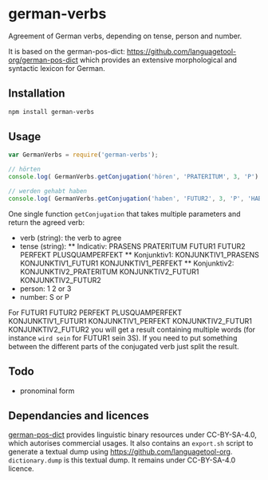 # german-verbs

Agreement of German verbs, depending on tense, person and number.

It is based on the german-pos-dict: https://github.com/languagetool-org/german-pos-dict which provides an extensive morphological and syntactic lexicon for German.


## Installation 
```sh
npm install german-verbs
```

## Usage

```javascript
var GermanVerbs = require('german-verbs');

// hörten
console.log( GermanVerbs.getConjugation('hören', 'PRATERITUM', 3, 'P') );

// werden gehabt haben
console.log( GermanVerbs.getConjugation('haben', 'FUTUR2', 3, 'P', 'HABEN') );
```

One single function `getConjugation` that takes multiple parameters and return the agreed verb:

* verb (string): the verb to agree
* tense (string): 
** Indicativ: PRASENS PRATERITUM FUTUR1 FUTUR2 PERFEKT PLUSQUAMPERFEKT
** Konjunktiv1: KONJUNKTIV1_PRASENS KONJUNKTIV1_FUTUR1 KONJUNKTIV1_PERFEKT 
** Konjunktiv2: KONJUNKTIV2_PRATERITUM KONJUNKTIV2_FUTUR1 KONJUNKTIV2_FUTUR2
* person: 1 2 or 3
* number: S or P

For FUTUR1 FUTUR2 PERFEKT PLUSQUAMPERFEKT KONJUNKTIV1_FUTUR1 KONJUNKTIV1_PERFEKT KONJUNKTIV2_FUTUR1 KONJUNKTIV2_FUTUR2 you will get a result containing multiple words (for instance `wird sein` for FUTUR1 sein 3S). If you need to put something between the different parts of the conjugated verb just split the result.

## Todo

* pronominal form

## Dependancies and licences

[german-pos-dict](https://github.com/languagetool-org/german-pos-dict) provides linguistic binary resources under CC-BY-SA-4.0, which autorises commercial usages. It also contains an `export.sh` script to generate a textual dump using https://github.com/languagetool-org. `dictionary.dump` is this textual dump. It remains under CC-BY-SA-4.0 licence.
